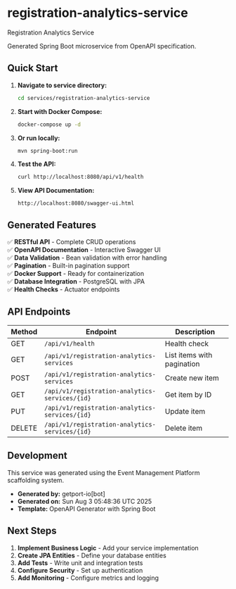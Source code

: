 # registration-analytics-service

Registration Analytics Service

Generated Spring Boot microservice from OpenAPI specification.

## Quick Start

1. **Navigate to service directory:**
   ```bash
   cd services/registration-analytics-service
   ```

2. **Start with Docker Compose:**
   ```bash
   docker-compose up -d
   ```

3. **Or run locally:**
   ```bash
   mvn spring-boot:run
   ```

4. **Test the API:**
   ```bash
   curl http://localhost:8080/api/v1/health
   ```

5. **View API Documentation:**
   ```
   http://localhost:8080/swagger-ui.html
   ```

## Generated Features

✅ **RESTful API** - Complete CRUD operations  
✅ **OpenAPI Documentation** - Interactive Swagger UI  
✅ **Data Validation** - Bean validation with error handling  
✅ **Pagination** - Built-in pagination support  
✅ **Docker Support** - Ready for containerization  
✅ **Database Integration** - PostgreSQL with JPA  
✅ **Health Checks** - Actuator endpoints  

## API Endpoints

| Method | Endpoint | Description |
|--------|----------|-------------|
| GET | `/api/v1/health` | Health check |
| GET | `/api/v1/registration-analytics-services` | List items with pagination |
| POST | `/api/v1/registration-analytics-services` | Create new item |
| GET | `/api/v1/registration-analytics-services/{id}` | Get item by ID |
| PUT | `/api/v1/registration-analytics-services/{id}` | Update item |
| DELETE | `/api/v1/registration-analytics-services/{id}` | Delete item |

## Development

This service was generated using the Event Management Platform scaffolding system.

- **Generated by:** getport-io[bot]
- **Generated on:** Sun Aug  3 05:48:36 UTC 2025
- **Template:** OpenAPI Generator with Spring Boot

## Next Steps

1. **Implement Business Logic** - Add your service implementation
2. **Create JPA Entities** - Define your database entities  
3. **Add Tests** - Write unit and integration tests
4. **Configure Security** - Set up authentication
5. **Add Monitoring** - Configure metrics and logging
